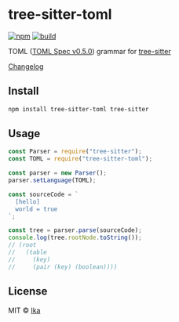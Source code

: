 # tree-sitter-toml

[![npm](https://img.shields.io/npm/v/tree-sitter-toml.svg)](https://www.npmjs.com/package/tree-sitter-toml)
[![build](https://img.shields.io/travis/com/ikatyang/tree-sitter-toml/master.svg)](https://travis-ci.com/ikatyang/tree-sitter-toml/builds)

TOML ([TOML Spec v0.5.0](https://github.com/toml-lang/toml/blob/master/versions/en/toml-v0.5.0.md)) grammar for [tree-sitter](https://github.com/tree-sitter/tree-sitter)

[Changelog](https://github.com/ikatyang/tree-sitter-toml/blob/master/CHANGELOG.md)

## Install

```sh
npm install tree-sitter-toml tree-sitter
```

## Usage

```js
const Parser = require("tree-sitter");
const TOML = require("tree-sitter-toml");

const parser = new Parser();
parser.setLanguage(TOML);

const sourceCode = `
  [hello]
  world = true
`;

const tree = parser.parse(sourceCode);
console.log(tree.rootNode.toString());
// (root
//   (table
//     (key)
//     (pair (key) (boolean))))
```

## License

MIT © [Ika](https://github.com/ikatyang)
